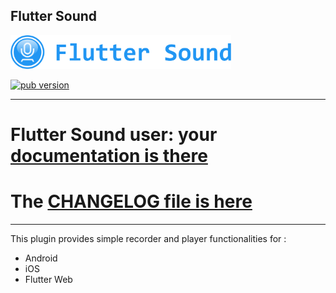 ## Flutter Sound

<img src="doc/flutter_sound/Logotype primary.png" width="70%" height="70%" />

<p align="left">
  <a href="https://pub.dartlang.org/packages/flauto"><img alt="pub version" src="https://img.shields.io/pub/v/flauto.svg?style=flat-square"></a>
</p>

-------------------------------------------------------------------------------------

# Flutter Sound user: your [documentation is there](https://canardoux.github.io/tau/book/flutter_sound/)
# The [CHANGELOG file is here](https://canardoux.github.io/tau/book/CHANGELOG.html)

-------------------------------------------------------------------------------------

This plugin provides simple recorder and player functionalities for :

- Android
- iOS
- Flutter Web
